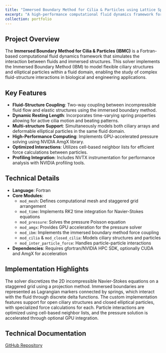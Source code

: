 ```yaml
---
title: "Immersed Boundary Method for Cilia & Particles using Lattice Spring Method"
excerpt: "A high-performance computational fluid dynamics framework for simulating fluid-structure interactions with cilia and deformable particles.<br/><img src='/images/cfd_gallery/ibm_ellipse.webp'>"
collection: portfolio
---
```


## Project Overview
The **Immersed Boundary Method for Cilia & Particles (IBMC)** is a Fortran-based computational fluid dynamics framework that simulates the interaction between fluids and immersed structures. This solver implements the Immersed Boundary Method (IBM) to model flexible ciliary structures and elliptical particles within a fluid domain, enabling the study of complex fluid-structure interactions in biological and engineering applications.

## Key Features
- **Fluid-Structure Coupling**: Two-way coupling between incompressible fluid flow and elastic structures using the immersed boundary method.
- **Dynamic Resting Length**: Incorporates time-varying spring properties allowing for active cilia motion and beating patterns.
- **Multi-structure Support**: Simultaneously models both ciliary arrays and deformable elliptical particles in the same fluid domain.
- **High-Performance Computing**: Implements GPU-accelerated pressure solving using NVIDIA AmgX library.
- **Optimized Interactions**: Utilizes cell-based neighbor lists for efficient force calculations between particles.
- **Profiling Integration**: Includes NVTX instrumentation for performance analysis with NVIDIA profiling tools.

## Technical Details
- **Language**: Fortran
- **Core Modules**:
  - `mod_mesh`: Defines computational mesh and staggered grid arrangement
  - `mod_time`: Implements RK2 time integration for Navier-Stokes equations
  - `mod_pressure`: Solves the pressure Poisson equation
  - `mod_amgx`: Provides GPU acceleration for the pressure solver
  - `mod_ibm`: Implements the immersed boundary method force coupling
  - `mod_cilia` & `mod_closed_cilia`: Models ciliary structures and particles
  - `mod_inter_particle_force`: Handles particle-particle interactions
- **Dependencies**: Requires gfortran/NVIDIA HPC SDK, optionally CUDA and AmgX for acceleration

## Implementation Highlights
The solver discretizes the 2D incompressible Navier-Stokes equations on a staggered grid using a projection method. Immersed boundaries are represented as Lagrangian markers connected by springs, which interact with the fluid through discrete delta functions. The custom implementation features support for open ciliary structures and closed elliptical particles, with specialized force calculations for each. Particle interactions are optimized using cell-based neighbor lists, and the pressure solution is accelerated through optional GPU integration.

## Technical Documentation
[GitHub Repository](https://github.com/divyaprakash-iitd/ibmc/tree/dynamicrestinglength)
